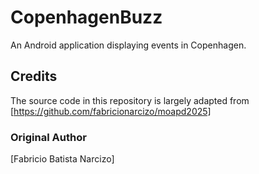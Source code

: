 # CopenhagenBuzz

An Android application displaying events in Copenhagen.

## Credits

The source code in this repository is largely adapted from [https://github.com/fabricionarcizo/moapd2025]

### Original Author
[Fabricio Batista Narcizo]